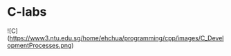 # C-labs

![C] (https://www3.ntu.edu.sg/home/ehchua/programming/cpp/images/C_DevelopmentProcesses.png)
